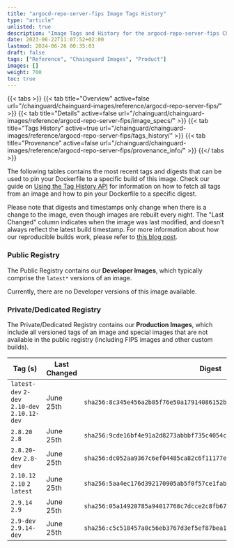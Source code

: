 ```yaml
---
title: "argocd-repo-server-fips Image Tags History"
type: "article"
unlisted: true
description: "Image Tags and History for the argocd-repo-server-fips Chainguard Image"
date: 2023-06-22T11:07:52+02:00
lastmod: 2024-06-26 00:35:03
draft: false
tags: ["Reference", "Chainguard Images", "Product"]
images: []
weight: 700
toc: true
---
```


{{< tabs >}}
{{< tab title="Overview" active=false url="/chainguard/chainguard-images/reference/argocd-repo-server-fips/" >}}
{{< tab title="Details" active=false url="/chainguard/chainguard-images/reference/argocd-repo-server-fips/image_specs/" >}}
{{< tab title="Tags History" active=true url="/chainguard/chainguard-images/reference/argocd-repo-server-fips/tags_history/" >}}
{{< tab title="Provenance" active=false url="/chainguard/chainguard-images/reference/argocd-repo-server-fips/provenance_info/" >}}
{{</ tabs >}}

The following tables contains the most recent tags and digests that can be used to pin your Dockerfile to a specific build of this image. Check our guide on [Using the Tag History API](/chainguard/chainguard-images/using-the-tag-history-api/) for information on how to fetch all tags from an image and how to pin your Dockerfile to a specific digest.

Please note that digests and timestamps only change when there is a change to the image, even though images are rebuilt every night. The "Last Changed" column indicates when the image was last modified, and doesn't always reflect the latest build timestamp. For more information about how our reproducible builds work, please refer to [this blog post](https://www.chainguard.dev/unchained/reproducing-chainguards-reproducible-image-builds).

### Public Registry
The Public Registry contains our **Developer Images**, which typically comprise the `latest*` versions of an image.

Currently, there are no Developer versions of this image available.

### Private/Dedicated Registry
The Private/Dedicated Registry contains our **Production Images**, which include all versioned tags of an image and special images that are not available in the public registry (including FIPS images and other custom builds).

| Tag (s)                                        | Last Changed | Digest                                                                    |
|------------------------------------------------|--------------|---------------------------------------------------------------------------|
|  `latest-dev` `2-dev` `2.10-dev` `2.10.12-dev` | June 25th    | `sha256:8c345e456a2b85f76e50a17914086152bd45e246025a4053c6b77545a8bc30d3` |
|  `2.8.20` `2.8`                                | June 25th    | `sha256:9cde16bf4e91a2d8273abbbf735c4054c3b4243f7b5aabbaf930ba2f78824eae` |
|  `2.8.20-dev` `2.8-dev`                        | June 25th    | `sha256:dc052aa9367c6ef04485ca82c6f11177eb315c6bee4760aa9b325d860f22c665` |
|  `2.10.12` `2.10` `2` `latest`                 | June 25th    | `sha256:5aa4ec176d392170905ab5f0f57ce1fab8ead3a02897e5b3743eb7a1dd8549ff` |
|  `2.9.14` `2.9`                                | June 25th    | `sha256:05a14920785a94017768c7dcce2c8fb6799b9ffc104c79ba50a4fcb9e166c7a7` |
|  `2.9-dev` `2.9.14-dev`                        | June 25th    | `sha256:c5c518457a0c56eb3767d3ef5ef87bea136f5e4aa2bb157dd7bb00c3893f4abd` |

